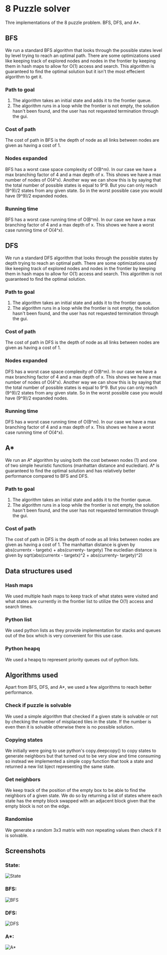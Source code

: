 
# 8 Puzzle solver

Thre implementations of the 8 puzzle problem. BFS, DFS, and A*.


## BFS

We run a standard BFS algorithm that looks through the possible states level by level trying to reach an optimal path.
There are some optimizations used like keeping track of explored nodes and nodes in the frontier by keeping them in hash maps to allow for O(1) access and search.
This algorithm is guaranteed to find the optimal solution but it isn't the most effecient algorithm to get it.

### Path to goal
1. The algorithm takes an initial state and adds it to the frontier queue.
2. The algorithm runs in a loop while the frontier is not empty, the solution hasn't been found, and the user has not requested termination through the gui.

### Cost of path

The cost of path in BFS is the depth of node as all links between nodes are given as having a cost of 1.

### Nodes expanded
BFS has a worst case space complexity of O(B^m). In our case we have a max branching factor of 4 and a max depth of x. This shows we have a max number of nodes of O(4^x).
Another way we can show this is by saying that the total number of possible states is equal to 9^9. But you can only reach (9^9)/2 states from any given state. So in the worst possible case you would have (9^9)/2 expanded nodes.

### Running time
BFS has a worst case running time of O(B^m). In our case we have a max branching factor of 4 and a max depth of x. This shows we have a worst case running time of O(4^x).


## DFS

We run a standard DFS algorithm that looks through the possible states by depth trying to reach an optimal path.
There are some optimizations used like keeping track of explored nodes and nodes in the frontier by keeping them in hash maps to allow for O(1) access and search.
This algorithm is not guaranteed to find the optimal solution.

### Path to goal
1. The algorithm takes an initial state and adds it to the frontier queue.
2. The algorithm runs in a loop while the frontier is not empty, the solution hasn't been found, and the user has not requested termination through the gui.

### Cost of path

The cost of path in DFS is the depth of node as all links between nodes are given as having a cost of 1.

### Nodes expanded
DFS has a worst case space complexity of O(B^m). In our case we have a max branching factor of 4 and a max depth of x. This shows we have a max number of nodes of O(4^x).
Another way we can show this is by saying that the total number of possible states is equal to 9^9. But you can only reach (9^9)/2 states from any given state. So in the worst possible case you would have (9^9)/2 expanded nodes.

### Running time
DFS has a worst case running time of O(B^m). In our case we have a max branching factor of 4 and a max depth of x. This shows we have a worst case running time of O(4^x).


## A*

We run an A* algorithm by using both the cost between nodes (1) and one of two simple heuristic
functions (manhattan distance and eucledian). A* is guaranteed to find the optimal solution
and has relatively better performance compared to BFS and DFS.

### Path to goal
1. The algorithm takes an initial state and adds it to the frontier queue.
2. The algorithm runs in a loop while the frontier is not empty, the solution hasn't been found, and the user has not requested termination through the gui.

### Cost of path

The cost of path in DFS is the depth of node as all links between nodes are given as having a cost of 1.
The manhattan distance is given by abs(currentx - targetx) + abs(currenty- targety)
The eucledian distance is given by sqrt(abs(currentx - targetx)^2 + abs(currenty- targety)^2)


## Data structures used

### Hash maps
We used multiple hash maps to keep track of what states were visited and what states are currently
in the frontier list to utilize the O(1) access and search times.

### Python list
We used python lists as they provide implementation for stacks and queues out of the
box which is very convenient for this use case.

### Python heapq
We used a heapq to represent priority queues out of python lists.

## Algorithms used
Apart from BFS, DFS, and A*, we used a few algorithms to reach better performance.

### Check if puzzle is solvable
We used a simple algorithm that checked if a given state is solvable or not by checking the number of
misplaced tiles in the state. If the number is even then it is solvable otherwise there is no 
possible solution.

### Copying states
We initially were going to use python's copy.deepcopy() to copy states to generate neighbors
but that turned out to be very slow and time consuming so instead we implemented a
simple copy function that took a state and returned a new list bject representing 
the same state.

### Get neighbors
We keep track of the position of the empty box to be able to find the neighbors
of a given state. We do so by returning a list of states where each state
has the empty block swapped with an adjacent block given that the empty block
is not on the edge.

### Randomise
We generate a random 3x3 matrix with non repeating values then check if it is solvable.

## Screenshots
### State: 
![State](https://i.ibb.co/jZGC1qS/state.png)

### BFS:
![BFS](https://i.ibb.co/s5YW9bv/BFS.png)

### DFS:
![DFS](https://i.ibb.co/sCwpr7C/DFS.png)


### A*:
![A*](https://i.ibb.co/Pc3Wb5Y/As.png)